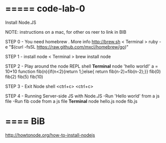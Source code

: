 =====
code-lab-0
=====
Install Node.JS

NOTE: instructions on a mac, for other os reer to link in BIB 


STEP 0 -  You need homebrew . More info http://brew.sh
< Terminal >
ruby -e "$(curl -fsSL https://raw.github.com/mxcl/homebrew/go)"
<enter> 

STEP 1 - install node
< Terminal >
brew install node <enter>

STEP 2 - Play around the node REPL shell
**Terminal**
node <enter>
'hello world!' <enter>
a = 10*10 <enter>
function fib(n){if(n<2){return 1;}else{ return fib(n-2)+fib(n-2);}} <enter>
fib(0) <enter>
fib(2) <enter>
fib(5) <enter>
fib(10) <enter>

STEP 3 - Exit Node shell
<ctrl+c> <ctrl+c>

STEP 4 - Running Server-side JS with Node.JS
-Run 'Hello world' from a js file
-Run fib code from a js file
**Terminal**
node hello.js <enter>
node fib.js <enter>

====
BiB
====
http://howtonode.org/how-to-install-nodejs
